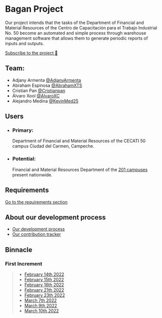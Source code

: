 # Bagan Project

Our project intends that the tasks of the Department of Financial and Material Resources of the Centro de Capacitación para el Trabajo Industrial No. 50 become an automated and simple process through warehouse management software that allows them to generate periodic reports of inputs and outputs.

[Subscribe to the project 💫](https://github.com/AdjanyArmenta/Bagan/subscription "Recibe todas las notificaciones")

## Team:

- Adjany Armenta [@AdjanyArmenta](https://github.com/AdjanyArmenta "Click Aquí")
- Abraham Espinosa [@AbrahamXTS](https://github.com/AbrahamXTS "Click Aquí")
- Cristian Pan [@Cristianpan](https://github.com/Cristianpan "Click Aquí")
- Álvaro Xool [@AlvaroXC](https://github.com/AlvaroXC "Click Aquí")
- Alejandro Medina [@KevinMed25](https://github.com/KevinMed25 "Click Aquí")

## Users

- ### Primary:

  Department of Financial and Material Resources of the CECATI 50 campus Ciudad del Carmen, Campeche.

- ### Potential:

  Financial and Material Resources Department of the [201 campuses](http://www.dgcft.sems.gob.mx/buscador_cecati/index/17 "Click Here") present nationwide.

## Requirements

[Go to the requirements section](./First%20increment/Artifacts/Requirements)

## About our development process

- [Our development process](./First%20increment/Documentation "Ir a nuestro proceso de desarrollo")
- [Our contribution tracker](./First%20increment/Artifacts/Contribution%20tracker "Ir al tracker")

## Binnacle

### First Increment

> - [February 14th 2022](./First%20increment/Binnacles/14%20feb%202022.md "Click Aquí")
> - [February 15th 2022](./First%20increment/Binnacles/15%20feb%202022.md "Click Aquí")
> - [February 16th 2022](./First%20increment/Binnacles/16%20feb%202022.md "Click Aquí")
> - [February 21th 2022](./First%20increment/Binnacles/21%20feb%202022.md "Click Aquí")
> - [February 23th 2022](./First%20increment/Binnacles/23%20feb%202022.md "Click Aquí")
> - [March 7th 2022](./First%20increment/Binnacles/7%20mar%202022.md "Click Aquí")
> - [March 9th 2022](./First%20increment/Binnacles/9%20mar%202022.md "Click Aquí")
> - [March 10th 2022](./First%20increment/Binnacles/10%20mar%202022.md "Click Aquí")